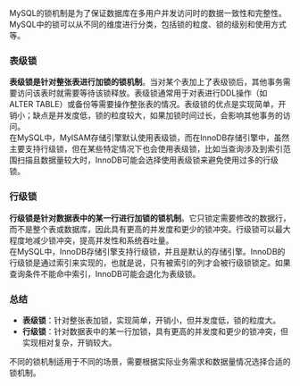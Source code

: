 MySQL的锁机制是为了保证数据库在多用户并发访问时的数据一致性和完整性。MySQL中的锁可以从不同的维度进行分类，包括锁的粒度、锁的级别和使用方式等。
### 表级锁
**表级锁是针对整张表进行加锁的锁机制**。当对某个表加上了表级锁后，其他事务需要访问该表时就需要等待该锁释放。表级锁通常用于对表进行DDL操作（如ALTER TABLE）或备份等需要操作整张表的情况。表级锁的优点是实现简单，开销小；缺点是并发度低，锁的粒度较大，如果加锁时间过长，会影响其他事务的访问。<br />在MySQL中，MyISAM存储引擎默认使用表级锁，而在InnoDB存储引擎中，虽然主要支持行级锁，但在某些特定情况下也会使用表级锁，比如当查询涉及到索引范围扫描且数据量较大时，InnoDB可能会选择使用表级锁来避免使用过多的行级锁。
### 行级锁
**行级锁是针对数据表中的某一行进行加锁的锁机制**。它只锁定需要修改的数据行，而不是整个表或数据库，因此具有更高的并发度和更少的锁冲突。行级锁可以最大程度地减少锁冲突，提高并发性和系统吞吐量。<br />在MySQL中，InnoDB存储引擎支持行级锁，并且是默认的存储引擎。InnoDB的行级锁是通过索引来实现的，也就是说，只有被索引的列才会被行级锁锁定。如果查询条件不能命中索引，InnoDB可能会退化为表级锁。
### 总结

- **表级锁**：针对整张表加锁，实现简单，开销小，但并发度低，锁的粒度大。
- **行级锁**：针对数据表中的某一行加锁，具有更高的并发度和更少的锁冲突，但实现相对复杂，开销较大。

不同的锁机制适用于不同的场景，需要根据实际业务需求和数据量情况选择合适的锁机制。
